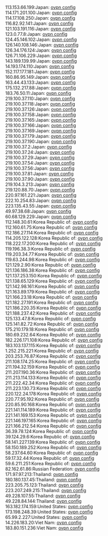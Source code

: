 113.153.66.199:Japan: [ovpn config](vpn/113_153_66_199.ovpn)  
114.171.201.100:Japan: [ovpn config](vpn/114_171_201_100.ovpn)  
114.17.108.250:Japan: [ovpn config](vpn/114_17_108_250.ovpn)  
116.82.92.141:Japan: [ovpn config](vpn/116_82_92_141.ovpn)  
121.103.191.116:Japan: [ovpn config](vpn/121_103_191_116.ovpn)  
123.0.77.8:Japan: [ovpn config](vpn/123_0_77_8.ovpn)  
124.45.146.102:Japan: [ovpn config](vpn/124_45_146_102.ovpn)  
126.140.108.146:Japan: [ovpn config](vpn/126_140_108_146.ovpn)  
126.34.176.124:Japan: [ovpn config](vpn/126_34_176_124.ovpn)  
126.71.106.229:Japan: [ovpn config](vpn/126_71_106_229.ovpn)  
143.189.139.99:Japan: [ovpn config](vpn/143_189_139_99.ovpn)  
14.193.174.110:Japan: [ovpn config](vpn/14_193_174_110.ovpn)  
152.117.177.181:Japan: [ovpn config](vpn/152_117_177_181.ovpn)  
160.86.95.149:Japan: [ovpn config](vpn/160_86_95_149.ovpn)  
163.44.43.133:Japan: [ovpn config](vpn/163_44_43_133.ovpn)  
175.132.217.88:Japan: [ovpn config](vpn/175_132_217_88.ovpn)  
183.76.50.11:Japan: [ovpn config](vpn/183_76_50_11.ovpn)  
219.100.37.110:Japan: [ovpn config](vpn/219_100_37_110.ovpn)  
219.100.37.118:Japan: [ovpn config](vpn/219_100_37_118.ovpn)  
219.100.37.126:Japan: [ovpn config](vpn/219_100_37_126.ovpn)  
219.100.37.158:Japan: [ovpn config](vpn/219_100_37_158.ovpn)  
219.100.37.165:Japan: [ovpn config](vpn/219_100_37_165.ovpn)  
219.100.37.166:Japan: [ovpn config](vpn/219_100_37_166.ovpn)  
219.100.37.169:Japan: [ovpn config](vpn/219_100_37_169.ovpn)  
219.100.37.179:Japan: [ovpn config](vpn/219_100_37_179.ovpn)  
219.100.37.190:Japan: [ovpn config](vpn/219_100_37_190.ovpn)  
219.100.37.2:Japan: [ovpn config](vpn/219_100_37_2.ovpn)  
219.100.37.24:Japan: [ovpn config](vpn/219_100_37_24.ovpn)  
219.100.37.29:Japan: [ovpn config](vpn/219_100_37_29.ovpn)  
219.100.37.54:Japan: [ovpn config](vpn/219_100_37_54.ovpn)  
219.100.37.56:Japan: [ovpn config](vpn/219_100_37_56.ovpn)  
219.100.37.81:Japan: [ovpn config](vpn/219_100_37_81.ovpn)  
219.100.37.90:Japan: [ovpn config](vpn/219_100_37_90.ovpn)  
219.104.3.213:Japan: [ovpn config](vpn/219_104_3_213.ovpn)  
219.120.88.70:Japan: [ovpn config](vpn/219_120_88_70.ovpn)  
220.97.161.221:Japan: [ovpn config](vpn/220_97_161_221.ovpn)  
222.10.254.83:Japan: [ovpn config](vpn/222_10_254_83.ovpn)  
223.135.43.55:Japan: [ovpn config](vpn/223_135_43_55.ovpn)  
49.97.38.68:Japan: [ovpn config](vpn/49_97_38_68.ovpn)  
60.68.129.229:Japan: [ovpn config](vpn/60_68_129_229.ovpn)  
112.148.30.61:Korea Republic of: [ovpn config](vpn/112_148_30_61.ovpn)  
112.160.61.75:Korea Republic of: [ovpn config](vpn/112_160_61_75.ovpn)  
112.186.27.114:Korea Republic of: [ovpn config](vpn/112_186_27_114.ovpn)  
114.205.122.128:Korea Republic of: [ovpn config](vpn/114_205_122_128.ovpn)  
118.222.17.200:Korea Republic of: [ovpn config](vpn/118_222_17_200.ovpn)  
119.196.38.3:Korea Republic of: [ovpn config](vpn/119_196_38_3.ovpn)  
119.203.34.77:Korea Republic of: [ovpn config](vpn/119_203_34_77.ovpn)  
119.63.244.98:Korea Republic of: [ovpn config](vpn/119_63_244_98.ovpn)  
121.129.2.90:Korea Republic of: [ovpn config](vpn/121_129_2_90.ovpn)  
121.136.186.38:Korea Republic of: [ovpn config](vpn/121_136_186_38.ovpn)  
121.137.253.150:Korea Republic of: [ovpn config](vpn/121_137_253_150.ovpn)  
121.138.65.129:Korea Republic of: [ovpn config](vpn/121_138_65_129.ovpn)  
121.142.98.161:Korea Republic of: [ovpn config](vpn/121_142_98_161.ovpn)  
121.163.89.179:Korea Republic of: [ovpn config](vpn/121_163_89_179.ovpn)  
121.166.23.18:Korea Republic of: [ovpn config](vpn/121_166_23_18.ovpn)  
121.182.27.191:Korea Republic of: [ovpn config](vpn/121_182_27_191.ovpn)  
121.186.220.35:Korea Republic of: [ovpn config](vpn/121_186_220_35.ovpn)  
121.188.237.42:Korea Republic of: [ovpn config](vpn/121_188_237_42.ovpn)  
125.133.47.8:Korea Republic of: [ovpn config](vpn/125_133_47_8.ovpn)  
125.141.82.72:Korea Republic of: [ovpn config](vpn/125_141_82_72.ovpn)  
175.210.179.18:Korea Republic of: [ovpn config](vpn/175_210_179_18.ovpn)  
180.69.232.64:Korea Republic of: [ovpn config](vpn/180_69_232_64.ovpn)  
182.226.171.108:Korea Republic of: [ovpn config](vpn/182_226_171_108.ovpn)  
183.103.137.115:Korea Republic of: [ovpn config](vpn/183_103_137_115.ovpn)  
1.252.215.221:Korea Republic of: [ovpn config](vpn/1_252_215_221.ovpn)  
203.253.76.87:Korea Republic of: [ovpn config](vpn/203_253_76_87.ovpn)  
211.108.174.25:Korea Republic of: [ovpn config](vpn/211_108_174_25.ovpn)  
211.194.32.159:Korea Republic of: [ovpn config](vpn/211_194_32_159.ovpn)  
211.207.190.36:Korea Republic of: [ovpn config](vpn/211_207_190_36.ovpn)  
211.213.114.133:Korea Republic of: [ovpn config](vpn/211_213_114_133.ovpn)  
211.222.42.34:Korea Republic of: [ovpn config](vpn/211_222_42_34.ovpn)  
211.223.130.73:Korea Republic of: [ovpn config](vpn/211_223_130_73.ovpn)  
220.122.24.178:Korea Republic of: [ovpn config](vpn/220_122_24_178.ovpn)  
220.77.95.192:Korea Republic of: [ovpn config](vpn/220_77_95_192.ovpn)  
220.85.90.168:Korea Republic of: [ovpn config](vpn/220_85_90_168.ovpn)  
221.141.114.189:Korea Republic of: [ovpn config](vpn/221_141_114_189.ovpn)  
221.141.169.153:Korea Republic of: [ovpn config](vpn/221_141_169_153.ovpn)  
221.146.197.165:Korea Republic of: [ovpn config](vpn/221_146_197_165.ovpn)  
221.166.212.54:Korea Republic of: [ovpn config](vpn/221_166_212_54.ovpn)  
36.39.78.124:Korea Republic of: [ovpn config](vpn/36_39_78_124.ovpn)  
39.124.29.6:Korea Republic of: [ovpn config](vpn/39_124_29_6.ovpn)  
58.141.227.139:Korea Republic of: [ovpn config](vpn/58_141_227_139.ovpn)  
58.150.189.252:Korea Republic of: [ovpn config](vpn/58_150_189_252.ovpn)  
58.237.64.60:Korea Republic of: [ovpn config](vpn/58_237_64_60.ovpn)  
59.17.32.44:Korea Republic of: [ovpn config](vpn/59_17_32_44.ovpn)  
59.6.211.251:Korea Republic of: [ovpn config](vpn/59_6_211_251.ovpn)  
82.162.61.86:Russian Federation: [ovpn config](vpn/82_162_61_86.ovpn)  
171.97.97.213:Thailand: [ovpn config](vpn/171_97_97_213.ovpn)  
180.180.137.45:Thailand: [ovpn config](vpn/180_180_137_45.ovpn)  
223.205.75.123:Thailand: [ovpn config](vpn/223_205_75_123.ovpn)  
223.207.249.215:Thailand: [ovpn config](vpn/223_207_249_215.ovpn)  
49.228.107.55:Thailand: [ovpn config](vpn/49_228_107_55.ovpn)  
49.228.84.144:Thailand: [ovpn config](vpn/49_228_84_144.ovpn)  
163.182.174.159:United States: [ovpn config](vpn/163_182_174_159.ovpn)  
173.198.248.39:United States: [ovpn config](vpn/173_198_248_39.ovpn)  
65.99.2.227:United States: [ovpn config](vpn/65_99_2_227.ovpn)  
14.226.183.20:Viet Nam: [ovpn config](vpn/14_226_183_20.ovpn)  
183.80.151.236:Viet Nam: [ovpn config](vpn/183_80_151_236.ovpn)  

